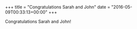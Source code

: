 +++
title = "Congratulations Sarah and John"
date = "2016-05-09T00:33:13+00:00"
+++

Congratulations Sarah and John!
			